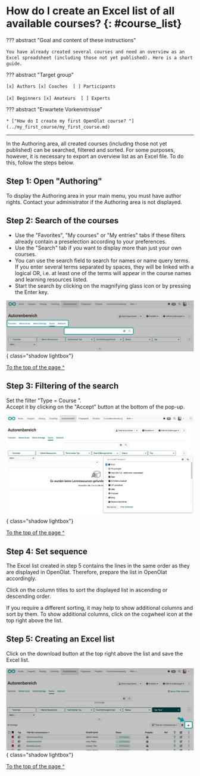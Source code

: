 # How do I create an Excel list of all available courses? {: #course_list}

??? abstract "Goal and content of these instructions"

    You have already created several courses and need an overview as an Excel spreadsheet (including those not yet published). Here is a short guide.

??? abstract "Target group"

    [x] Authors [x] Coaches  [ ] Participants

    [x] Beginners [x] Amateurs  [ ] Experts


??? abstract "Erwartete Vorkenntnisse"

    * ["How do I create my first OpenOlat course? "](../my_first_course/my_first_course.md)
   

---

In the Authoring area, all created courses (including those not yet published) can be searched, filtered and sorted. For some purposes, however, it is necessary to export an overview list as an Excel file. To do this, follow the steps below.


## Step 1: Open "Authoring"

To display the Authoring area in your main menu, you must have author rights. Contact your administrator if the Authoring area is not displayed.

## Step 2: Search of the courses

* Use the "Favorites", "My courses" or "My entries" tabs if these filters already contain a preselection according to your preferences.
* Use the "Search" tab if you want to display more than just your own courses.
* You can use the search field to search for names or name query terms. If you enter several terms separated by spaces, they will be linked with a logical OR, i.e. at least one of the terms will appear in the course names and learning resources listed.
* Start the search by clicking on the magnifying glass icon or by pressing the Enter key.

![course_list_tabs_v1_de.png](assets/course_list_tabs_v1_de.png){ class="shadow lightbox"}

[To the top of the page ^](#course_list)

## Step 3: Filtering of the search

Set the filter "Type = Course ".<br>
Accept it by clicking on the "Accept" button at the bottom of the pop-up.

![course_list_filter_typ_v1_de.png](assets/course_list_filter_typ_v1_de.png){ class="shadow lightbox"}

[To the top of the page ^](#course_list)

## Step 4: Set sequence

The Excel list created in step 5 contains the lines in the same order as they are displayed in OpenOlat. Therefore, prepare the list in OpenOlat accordingly.

Click on the column titles to sort the displayed list in ascending or descending order.

If you require a different sorting, it may help to show additional columns and sort by them. To show additional columns, click on the cogwheel icon at the top right above the list.

## Step 5: Creating an Excel list

Click on the download button at the top right above the list and save the Excel list.

![course_list_download_v1_de.png](assets/course_list_download_v1_de.png){ class="shadow lightbox"}

[To the top of the page ^](#course_list)

